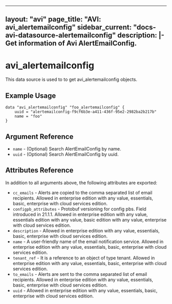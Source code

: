 <!--
    Copyright 2021 VMware, Inc.
    SPDX-License-Identifier: Mozilla Public License 2.0
-->
---
layout: "avi"
page_title: "AVI: avi_alertemailconfig"
sidebar_current: "docs-avi-datasource-alertemailconfig"
description: |-
  Get information of Avi AlertEmailConfig.
---

# avi_alertemailconfig

This data source is used to to get avi_alertemailconfig objects.

## Example Usage

```hcl
data "avi_alertemailconfig" "foo_alertemailconfig" {
    uuid = "alertemailconfig-f9cf6b3e-a411-436f-95e2-2982ba2b217b"
    name = "foo"
}
```

## Argument Reference

* `name` - (Optional) Search AlertEmailConfig by name.
* `uuid` - (Optional) Search AlertEmailConfig by uuid.

## Attributes Reference

In addition to all arguments above, the following attributes are exported:

* `cc_emails` - Alerts are copied to the comma separated list of  email recipients. Allowed in enterprise edition with any value, essentials, basic, enterprise with cloud services edition.
* `configpb_attributes` - Protobuf versioning for config pbs. Field introduced in 21.1.1. Allowed in enterprise edition with any value, essentials edition with any value, basic edition with any value, enterprise with cloud services edition.
* `description` - Allowed in enterprise edition with any value, essentials, basic, enterprise with cloud services edition.
* `name` - A user-friendly name of the email notification service. Allowed in enterprise edition with any value, essentials, basic, enterprise with cloud services edition.
* `tenant_ref` - It is a reference to an object of type tenant. Allowed in enterprise edition with any value, essentials, basic, enterprise with cloud services edition.
* `to_emails` - Alerts are sent to the comma separated list of  email recipients. Allowed in enterprise edition with any value, essentials, basic, enterprise with cloud services edition.
* `uuid` - Allowed in enterprise edition with any value, essentials, basic, enterprise with cloud services edition.

